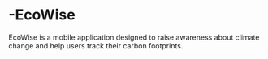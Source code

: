 # -EcoWise
 EcoWise is a mobile application designed to raise awareness about climate change and help users track their carbon footprints.
